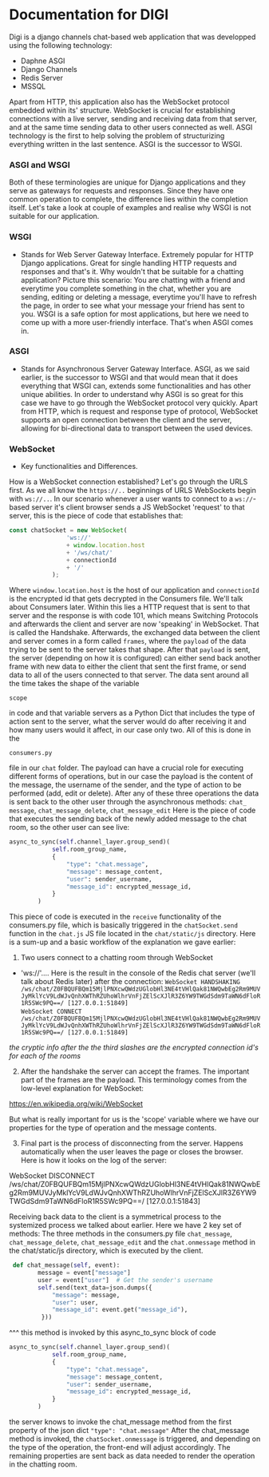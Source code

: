 # Documentation for DIGI

Digi is a django channels chat-based web application that was developped using the following technology:
- Daphne ASGI
- Django Channels
- Redis Server
- MSSQL

Apart from HTTP, this application also has the WebSocket protocol embedded within its' structure. WebSocket is crucial for establishing connections with a live server, sending and receiving data from that server, and at the same time sending data to other users connected as well. ASGI technology is the first to help solving the problem of structurizing everything written in the last sentence. ASGI is the successor to WSGI. 

### ASGI and WSGI

Both of these terminologies are unique for Django applications and they serve as gateways for requests and responses. Since they have one common operation to complete, the difference lies within the completion itself. Let's take a look at couple of examples and realise why WSGI is not suitable for our application.

### WSGI
- Stands for Web Server Gateway Interface. Extremely popular for HTTP Django applications. Great for single handling HTTP requests and responses and that's it. Why wouldn't that be suitable for a chatting application? Picture this scenario: You are chatting with a friend and everytime you complete something in the chat, whether you are sending, editing or deleting a message, everytime you'll have to refresh the page, in order to see what your message your friend has sent to you. WSGI is a safe option for most applications, but here we need to come up with a more user-friendly interface. That's when ASGI comes in.

### ASGI 
- Stands for Asynchronous Server Gateway Interface. ASGI, as we said earlier, is the successor to WSGI and that would mean that it does everything that WSGI can, extends some functionalities and has other unique abilities. In order to understand why ASGI is so great for this case we have to go through the WebSocket protocol very quickly. Apart from HTTP, which is request and response type of protocol, WebSocket supports an open connection between the client and the server, allowing for bi-directional data to transport between the used devices. 

### WebSocket
- Key functionalities and Differences.

How is a WebSocket connection established? Let's go through the URLS first. As we all know the `https://..` beginnings of URLS WebSockets begin with ``ws://..``. In our scenario whenever a user wants to connect to a `ws://`-based server it's client browser sends a JS WebSocket 'request' to that server, this is the piece of code that establishes that:

```javascript
const chatSocket = new WebSocket(
                'ws://'
                + window.location.host
                + '/ws/chat/'
                + connectionId
                + '/'
            );
```
Where `window.location.host` is the host of our application and `connectionId` is the encrypted id that gets decrypted in the Consumers file. We'll talk about Consumers later. Within this lies a HTTP request that is sent to that server and the response is with code 101, which means Switching Protocols and afterwards the client and server are now 'speaking' in WebSocket. That is called the Handshake. Afterwards, the exchanged data between the client and server comes in a form called `frames`, where the `payload` of the data trying to be sent to the server takes that shape. After that `payload` is sent, the server (depending on how it is configured) can either send back another frame with new data to either the client that sent the first frame, or send data to all of the users connected to that server. The data sent around all the time takes the shape of the variable

`scope`

in code and that variable servers as a Python Dict that includes the type of action sent to the server, what the server would do after receiving it and how many users would it affect, in our case only two. All of this is done in the 

`consumers.py` 

file in our `chat` folder. The payload can have a crucial role for executing different forms of operations, but in our case the payload is the content of the message, the username of the sender, and the type of action to be performed (add, edit or delete). After any of these three operations the data is sent back to the other user through the asynchronous methods: 
`chat_ message`, `chat_message_delete`, `chat_message_edit`
Here is the piece of code that executes the sending back of the newly added message to the chat room, so the other user can see live:

```python
async_to_sync(self.channel_layer.group_send)(
            self.room_group_name,
            {
                "type": "chat.message",
                "message": message_content,
                "user": sender_username,
                "message_id": encrypted_message_id, 
            }
        )
```

This piece of code is executed in the 
`receive`
functionality of the consumers.py file, which is basically triggered in the 
`chatSocket.send`
function in the `chat.js` JS file located in the `chat/static/js` directory. Here is a sum-up and a basic workflow of the explanation we gave earlier:

1. Two users connect to a chatting room through WebSocket
- 'ws://'....
Here is the result in the console of the Redis chat server (we'll talk about Redis later) after the connection: 
`WebSocket HANDSHAKING /ws/chat/Z0FBQUFBQm15MjlPNXcwQWdzUGlobHl3NE4tVHlQak81NWQwbEg2Rm9MUVJyMklYcV9LdWJvQnhXWThRZUhoWlhrVnFjZElScXJlR3Z6YW9TWGdSdm9TaWN6dFloR1R5SWc9PQ==/ [127.0.0.1:51849] `  
`WebSocket CONNECT /ws/chat/Z0FBQUFBQm15MjlPNXcwQWdzUGlobHl3NE4tVHlQak81NWQwbEg2Rm9MUVJyMklYcV9LdWJvQnhXWThRZUhoWlhrVnFjZElScXJlR3Z6YW9TWGdSdm9TaWN6dFloR1R5SWc9PQ==/ [127.0.0.1:51849]`

*the cryptic info after the the third slashes are the encrypted connection id's for each of the rooms*

2. After the handshake the server can accept the frames. The important part of the frames are the payload. This terminology comes from the low-level explanation for WebSocket:

https://en.wikipedia.org/wiki/WebSocket

But what is really important for us is the 'scope' variable where we have our properties for the type of operation and the message contents.

3. Final part is the process of disconnecting from the server. Happens automatically when the user leaves the page or closes the browser. Here is how it looks on the log of the server:

WebSocket DISCONNECT /ws/chat/Z0FBQUFBQm15MjlPNXcwQWdzUGlobHl3NE4tVHlQak81NWQwbEg2Rm9MUVJyMklYcV9LdWJvQnhXWThRZUhoWlhrVnFjZElScXJlR3Z6YW9TWGdSdm9TaWN6dFloR1R5SWc9PQ==/ [127.0.0.1:51843]   

Receiving back data to the client is a symmetrical process to the systemized process we talked about earlier.
Here we have 2 key set of methods:
The three methods in the consumers.py file 
`chat_message`, `chat_message_delete`, `chat_message_edit`
and the 
`chat.onmessage`
method in the chat/static/js directory, which is executed by the client.
```python
 def chat_message(self, event):
        message = event["message"]
        user = event["user"]  # Get the sender's username
        self.send(text_data=json.dumps({
            "message": message,
            "user": user,
            "message_id": event.get("message_id"),
         }))
```
  ^^^ this method is invoked by this async_to_sync block of code
```python   
async_to_sync(self.channel_layer.group_send)(
            self.room_group_name,
            {
                "type": "chat.message",
                "message": message_content,
                "user": sender_username,
                "message_id": encrypted_message_id, 
            }
        )
```
the server knows to invoke the chat_message method from the 
first property of the json dict
`"type": "chat.message"`
After the chat_message method is invoked, the `chatSocket.onmessage` is triggered, and depending on the type of the operation, the front-end will adjust accordingly.
The remaining properties are sent back as data needed to render the operation in the chatting room.
